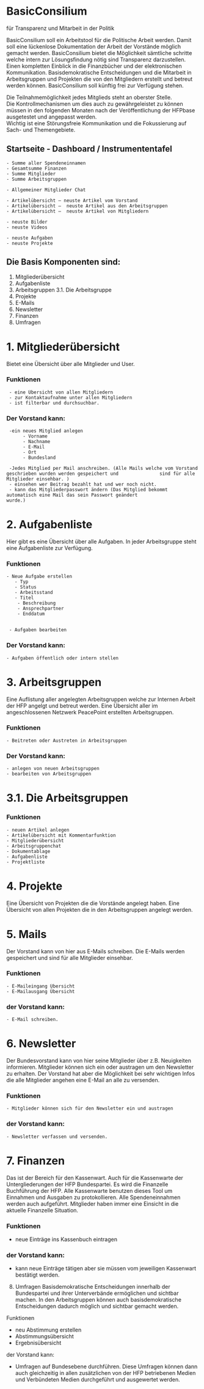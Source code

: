 # BasicConsilium

für Transparenz und Mitarbeit in der Politik 


BasicConsilium soll ein Arbeitstool für die Politische Arbeit werden. 
Damit soll eine lückenlose Dokumentation der Arbeit der Vorstände möglich gemacht werden. 
BasicConsilium bietet die Möglichkeit sämtliche schritte welche intern zur Lösungsfindung nötig sind Transparenz darzustellen. 
Einen kompletten Einblick in die Finanzbücher und der elektronischen Kommunikation.
Basisdemokratische Entscheidungen und die Mitarbeit in Arbeitsgruppen und Projekten die von den Mitgliedern erstellt und betreut werden können. 
BasicConsilium soll künftig frei zur Verfügung stehen.  

  
Die Teilnahmemöglichkeit jedes Mitglieds steht an oberster Stelle.   
Die Kontrollmechanismen um dies auch zu gewährgeleistet zu können müssen in den folgenden Monaten nach der Veröffentlichung der HFPbase ausgetestet und angepasst werden.  
Wichtig ist eine Störungsfreie Kommunikation und die Fokussierung auf Sach- und Themengebiete. 

## Startseite - Dashboard / Instrumententafel 

    - Summe aller Spendeneinnamen 
    - Gesamtsumme Finanzen
    - Summe Mitglieder
    - Summe Arbeitsgruppen

    - Allgemeiner Mitglieder Chat

    - Artikelübersicht – neuste Artikel vom Vorstand
    - Artikelübersicht –  neuste Artikel aus den Arbeitsgruppen
    - Artikelübersicht –  neuste Artikel von Mitgliedern

    - neuste Bilder
    - neuste Videos

    - neuste Aufgaben
    - neuste Projekte












## Die Basis Komponenten sind: 

  1. Mitgliederübersicht
  2. Aufgabenliste 
  3. Arbeitsgruppen
  3.1.  Die Arbeitsgruppe
  4. Projekte
  5. E-Mails
  6. Newsletter
  7. Finanzen
  8. Umfragen




# 1. Mitgliederübersicht
Bietet eine Übersicht über alle Mitglieder und User. 


### Funktionen
     - eine Übersicht von allen Mitgliedern
     - zur Kontaktaufnahme unter allen Mitgliedern
     - ist filterbar und durchsuchbar.
     
### Der Vorstand kann:                               
     -ein neues Mitglied anlegen
          - Vorname
          - Nachname
          - E-Mail
          - Ort
          - Bundesland

     -Jedes Mitglied per Mail anschreiben. (Alle Mails welche vom Vorstand geschrieben wurden werden gespeichert und               sind für alle Mitglieder einsehbar. )
     - einsehen wer Beitrag bezahlt hat und wer noch nicht. 
     - kann das Mitgliederpasswort ändern (Das Mitglied bekommt automatisch eine Mail das sein Passwort geändert                   wurde.)
 
      

# 2. Aufgabenliste 
Hier gibt es eine Übersicht über alle Aufgaben. 
In jeder Arbeitsgruppe steht eine Aufgabenliste zur Verfügung. 
 
### Funktionen
    - Neue Aufgabe erstellen
       - Typ
       - Status
       - Arbeitsstand
       - Titel
        - Beschreibung
        - Ansprechpartner
        - Enddatum


     - Aufgaben bearbeiten


### Der Vorstand kann:    
    - Aufgaben öffentlich oder intern stellen 




# 3. Arbeitsgruppen
Eine Auflistung aller angelegten Arbeitsgruppen welche zur Internen Arbeit der HFP angelgt und betreut werden.
Eine Übersicht aller im angeschlossenen Netzwerk PeacePoint erstellten Arbeitsgruppen. 

### Funktionen
    - Beitreten oder Austreten in Arbeitsgruppen

### Der Vorstand kann: 
    - anlegen von neuen Arbeitsgruppen
    - bearbeiten von Arbeitsgruppen


# 3.1.  Die Arbeitsgruppen

### Funktionen
    - neuen Artikel anlegen
    - Artikelübersicht mit Kommentarfunktion
    - Mitgliederübersicht
    - Arbeitsgruppenchat
    - Dokumentablage
    - Aufgabenliste
    - Projektliste



# 4. Projekte
Eine Übersicht von Projekten die die Vorstände angelegt haben. 
Eine Übersicht von allen Projekten die in den Arbeitsgruppen angelegt werden.




# 5. Mails
Der Vorstand kann von hier aus E-Mails schreiben. Die E-Mails werden gespeichert und sind für alle Mitglieder einsehbar. 
                     
### Funktionen
    - E-Maileingang Übersicht
    - E-Mailausgang Übersicht

### der Vorstand kann: 
    - E-Mail schreiben.




# 6. Newsletter
Der Bundesvorstand kann von hier seine Mitglieder über z.B. Neuigkeiten informieren.
Mitglieder können sich ein oder austragen um den Newsletter zu erhalten. 
Der Vorstand hat aber die Möglichkeit bei sehr wichtigen Infos die alle Mitglieder angehen eine E-Mail an alle zu versenden. 
 
### Funktionen
    - Mitglieder können sich für den Newsletter ein und austragen


### der Vorstand kann: 
    - Newsletter verfassen und versenden.






# 7.  Finanzen
Das ist der Bereich für den Kassenwart. Auch für die Kassenwarte der Untergliederungen der HFP Bundespartei.
Es wird die Finanzelle Buchführung der HFP. Alle Kassenwarte benutzen dieses Tool um Einnahmen und Ausgaben zu protokollieren. Alle Spendeneinnahmen werden auch aufgeführt. 
Mitglieder haben immer eine Einsicht in die aktuelle Finanzelle Situation.
                        
### Funktionen
  - neue Einträge ins Kassenbuch eintragen
 
### der Vorstand kann: 
  - kann neue Einträge tätigen aber sie müssen vom jeweiligen Kassenwart bestätigt werden.




8. Umfragen
Basisdemokratische Entscheidungen innerhalb der Bundespartei und ihrer Unterverbände ermöglichen und sichtbar machen. 
In den Arbeitsgruppen können auch basisdemokratische Entscheidungen dadurch möglich und sichtbar gemacht werden. 

Funktionen
- neu Abstimmung erstellen
- Abstimmungsübersicht
- Ergebnisübersicht

der Vorstand kann:
- Umfragen auf Bundesebene durchführen.  Diese Umfragen können dann auch gleichzeitig in allen zusätzlichen von der HFP betriebenen Medien und Verbündeten Medien durchgeführt und ausgewertet werden. 


